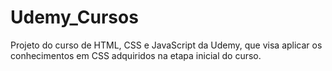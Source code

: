 # Udemy_Cursos
Projeto do curso de HTML, CSS e JavaScript da Udemy, que visa aplicar os conhecimentos em CSS adquiridos na etapa inicial do curso.
